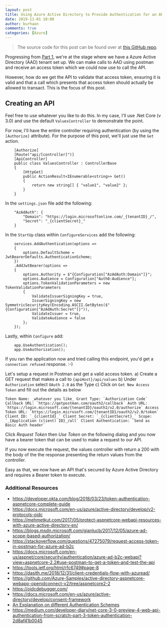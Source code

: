```yaml
---
layout: post
title: Using Azure Active Directory to Provide Authentication for an API (Part 2)
date: 2019-11-01 10:00
author: burhaan
comments: true
categories: [Azure]
---
```


> The source code for this post can be found over at [this GitHub repo](https://github.com/BurhaanT/spike-azure-active-directory).

Progressing from [Part 1](/2019-02-05-using-azure-active-directory-to-provide-authentication-for-an-api-part-1), we're at the stage where we have a Azure Active Directory (AAD) tenant set up. 
We can make calls to AAD using postman and receive an access token which we could now use to call the API.

However, how do we get the API to validate that access token, ensuring it is valid and that a call which presents that access token should actually be allowed to transact. This is the focus of this post.

## Creating an API
Feel free to use whatever you like to do this. In my case, I'll use .Net Core (v 3.0) and use the default `ValuesController` to demonstrate the point.

For now, I'll have the entire controller requiring authentication (by using the `[Authorize]` attribute). For the purpose of this post, we'll just use the `Get` action.

```
    [Authorize]
    [Route("api/[controller]")]
    [ApiController]
    public class ValuesController : ControllerBase
    {
        [HttpGet]
        public ActionResult<IEnumerable<string>> Get()
        {
            return new string[] { "value1", "value2" };
        }
    }
```

In the `settings.json` file add the following:
```
    "AzAdAuth": {
        "Domain": "https://login.microsoftonline.com/_{tenantID}_/",
        "Secret": "_{clientSecret}_"
    }
```

In the `StartUp` class within `ConfigureServices` add the following:
```
    services.AddAuthentication(options =>
    {
        options.DefaultScheme = JwtBearerDefaults.AuthenticationScheme;
    })
    .AddJwtBearer(options =>
    {
        options.Authority = $"{Configuration["AzAdAuth:Domain"]}";
        options.Audience = Configuration["Auth0:Audience"];
        options.TokenValidationParameters = new TokenValidationParameters
        {
            ValidateIssuerSigningKey = true,
            IssuerSigningKey = new SymmetricSecurityKey(Encoding.ASCII.GetBytes($"{Configuration["AzAdAuth:Secret"]}")),
            ValidateIssuer = true,
            ValidateAudience = false
        };
    }); 
```

Lastly, within `Configure` add:
```
    app.UseAuthentication();
    app.UseAuthorization();
``` 

If you ran the application now and tried calling this endpoint, you'd get a `connection refused` response. :-)

Let's setup a request in Postman and get a valid access token. 
a) Create a GET request that makes a call to `{apiHost}/api/values`
b) Under `Authorization` select `OAuth 2.0` as the Type
c) Click on `Get New Access Token` and fill out the details as below

``
Token Name: _whatever you like_
Grant Type: `Authorization Code`
Callback URL: `https://getpostman.com/oauth2/callback`
Auth URL: `https://login.microsoft.com/{tenantID}/oauth2/v2.0/authorize`
Access Token URL: `https://login.microsoft.com/{tenantID}/oauth2/v2.0/token`
Client ID: `_{clientId}_`
Client Secret: `_{clientSecret}_`
Scope: `_{Application (client) ID}_/all`
Client Authentication: `Send as Basic Auth header`
``

Click *Request Token* then *Use Token* on the following dialog and you now have a bearer token that can be used to make a request to our API. 

If you now execute the request, the values controller with return a 200 with the body of the the response presenting the return values from the controller.

Easy as that, we now have an API that's secured by Azure Active Directory and requires a Bearer token to execute.

### Additional Resources
- https://developer.okta.com/blog/2018/03/23/token-authentication-aspnetcore-complete-guide
- https://docs.microsoft.com/en-us/azure/active-directory/develop/v2-protocols-oidc
- https://mehmetkut.com/2017/05/protect-aspnetcore-webapi-resources-with-azure-active-directory-en/
- https://blogs.msdn.microsoft.com/gianlucb/2017/12/05/azure-ad-scope-based-authorization/
- https://stackoverflow.com/questions/47275079/request-access-token-in-postman-for-azure-ad-b2c
- https://docs.microsoft.com/en-us/aspnet/core/security/authentication/azure-ad-b2c-webapi?view=aspnetcore-2.2#use-postman-to-get-a-token-and-test-the-api
- https://tools.ietf.org/html/rfc6749#page-8
- https://dasith.me/2018/12/31/client-credentials-flow-with-azuread/
- https://github.com/Azure-Samples/active-directory-aspnetcore-webapp-openidconnect-v2/tree/aspnetcore2-2
- https://oidcdebugger.com/
- https://docs.microsoft.com/en-us/azure/active-directory/develop/consent-framework
- [An Explanation on different Authentication Schemes](https://github.com/aspnet/announcements/issues/262)
- https://medium.com/developer-diary/net-core-3-0-preview-4-web-api-authentication-from-scratch-part-3-token-authentication-2d8af41b0045
